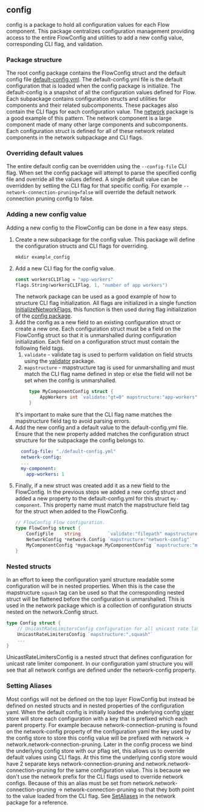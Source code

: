 ## config 
config is a package to hold all configuration values for each Flow component. This package centralizes configuration management providing access 
to the entire FlowConfig and utilities to add a new config value, corresponding CLI flag, and validation.

### Package structure
The root config package contains the FlowConfig struct and the default config file [default-config.yml](https://github.com/onflow/flow-go/blob/master/config/default-config.yml). The default-config.yml file is the default configuration that is loaded when the config package is initialize.
The default-config is a snapshot of all the configuration values defined for Flow.
Each subpackage contains configuration structs and utilities for components and their related subcomponents. These packages also contain the CLI flags for each configuration value. The [network](https://github.com/onflow/flow-go/tree/master/config/network) package
is a good example of this pattern. The network component is a large component made of many other large components and subcomponents. Each configuration 
struct is defined for all of these network related components in the network subpackage and CLI flags. 

### Overriding default values
The entire default config can be overridden using the `--config-file` CLI flag. When set the config package will attempt to parse the specified config file and override all the values 
defined. A single default value can be overridden by setting the CLI flag for that specific config. For example `--network-connection-pruning=false` will override the default network connection pruning 
config to false.

### Adding a new config value
Adding a new config to the FlowConfig can be done in a few easy steps.

1. Create a new subpackage for the config value. This package will define the configuration structs and CLI flags for overriding.
    ```shell
    mkdir example_config 
    ```
2. Add a new CLI flag for the config value. 
    ```go
    const workersCLIFlag = "app-workers"
    flags.String(workersCLIFlag, 1, "number of app workers")
    ```
    The network package can be used as a good example of how to structure CLI flag initialization. All flags are initialized in a single function [InitializeNetworkFlags](https://github.com/onflow/flow-go/blob/master/config/network/flags.go#L80), this function is then used during flag initialization 
    of the [config package](https://github.com/onflow/flow-go/blob/master/config/base_flags.go#L22).
3. Add the config as a new field to an existing configuration struct or create a new one. Each configuration struct must be a field on the FlowConfig struct so that it is unmarshalled during configuration initialization.
    Each field on a configuration struct must contain the following field tags.
   1. `validate` - validate tag is used to perform validation on field structs using the [validator](https://github.com/go-playground/validator) package.
   2. `mapstructure` - mapstructure tag is used for unmarshalling and must match the CLI flag name defined in step or else the field will not be set when the config is unmarshalled.
   ```go
        type MyComponentConfig struct {
            AppWorkers int `validate:"gt=0" mapstructure:"app-workers"`
        }
    ```
   It's important to make sure that the CLI flag name matches the mapstructure field tag to avoid parsing errors.
4. Add the new config and a default value to the default-config.yml file. Ensure that the new property added matches the configuration struct structure for the subpackage the config belongs to.
    ```yaml
      config-file: "./default-config.yml"
      network-config:
      ...
      my-component:
        app-workers: 1
    ```
5. Finally, if a new struct was created add it as a new field to the FlowConfig. In the previous steps we added a new config struct and added a new property to the default-config.yml for this struct `my-component`. This property name
    must match the mapstructure field tag for the struct when added to the FlowConfig.
    ```go
    // FlowConfig Flow configuration.
    type FlowConfig struct {
        ConfigFile    string          `validate:"filepath" mapstructure:"config-file"`
        NetworkConfig *network.Config `mapstructure:"network-config"`
        MyComponentConfig *mypackage.MyComponentConfig `mapstructure:"my-component"`
    }
    ```

### Nested structs
In an effort to keep the configuration yaml structure readable some configuration will be in nested properties. When this is the case the mapstructure `squash` tag can be used so that the corresponding nested struct will be 
flattened before the configuration is unmarshalled. This is used in the network package which is a collection of configuration structs nested on the network.Config struct. 
```go
type Config struct {
    // UnicastRateLimitersConfig configuration for all unicast rate limiters.
    UnicastRateLimitersConfig `mapstructure:",squash"`
    ...
}
```
UnicastRateLimitersConfig is a nested struct that defines configuration for unicast rate limiter component. In our configuration yaml structure you will see that all network configs are defined under the network-config property.

### Setting Aliases
Most configs will not be defined on the top layer FlowConfig but instead be defined on nested structs and in nested properties of the configuration yaml. When the default config is initially loaded the underlying config [viper](https://github.com/spf13/viper) store will store 
each configuration with a key that is prefixed which each parent property. For example because network-connection-pruning is found on the network-config property of the configuration yaml the key used by the config store to 
store this config value will be prefixed with network -> network.network-connection-pruning. Later in the config process we bind the underlying config store with our pflag set, this allows us to override default values using CLI flags.
At this time the underlying config store would have 2 separate keys network-connection-pruning and network.network-connection-pruning for the same configuration value. This is because we don't use the network prefix for the CLI flags
used to override network configs. Because of this an alias must be set from network.network-connection-pruning -> network-connection-pruning so that they both point to the value loaded from the CLI flag. See [SetAliases](https://github.com/onflow/flow-go/blob/master/config/network/config.go#L84) in the network package for a reference. 
